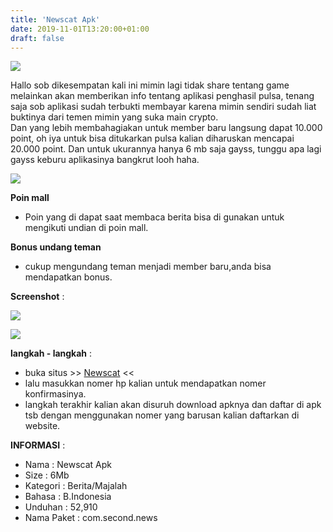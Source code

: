 ```yaml
---
title: 'Newscat Apk'
date: 2019-11-01T13:20:00+01:00
draft: false
---
```


[![](https://1.bp.blogspot.com/--IsMmiVRJJg/XbwhfjqtIbI/AAAAAAAAAc0/zQkq-y0R4-MXbyYwdE-zrfEnoKSCl93hACEwYBhgL/s1600/com.newscat.lite.png)](https://1.bp.blogspot.com/--IsMmiVRJJg/XbwhfjqtIbI/AAAAAAAAAc0/zQkq-y0R4-MXbyYwdE-zrfEnoKSCl93hACEwYBhgL/s1600/com.newscat.lite.png)

  
  
Hallo sob dikesempatan kali ini mimin lagi tidak share tentang game melainkan akan memberikan info tentang aplikasi penghasil pulsa, tenang saja sob aplikasi sudah terbukti membayar karena mimin sendiri sudah liat buktinya dari temen mimin yang suka main crypto.  
Dan yang lebih membahagiakan untuk member baru langsung dapat 10.000 point, oh iya untuk bisa ditukarkan pulsa kalian diharuskan mencapai 20.000 point. Dan untuk ukurannya hanya 6 mb saja gayss, tunggu apa lagi gayss keburu aplikasinya bangkrut looh haha.  
  

[![](https://1.bp.blogspot.com/-Nkc3iuDNNKE/XbwiZnvA1xI/AAAAAAAAAdA/urbcPg5-pzM3HWQOtLE_NgexHZI2ngAbQCLcBGAsYHQ/s1600/t2LPRC9UXtE-h5vWn9UKQ_1FF6L8q6RVko7aqNJtTADXZokfroq2NSL_mRPRBHke_g%253Dh800.png)](https://1.bp.blogspot.com/-Nkc3iuDNNKE/XbwiZnvA1xI/AAAAAAAAAdA/urbcPg5-pzM3HWQOtLE_NgexHZI2ngAbQCLcBGAsYHQ/s1600/t2LPRC9UXtE-h5vWn9UKQ_1FF6L8q6RVko7aqNJtTADXZokfroq2NSL_mRPRBHke_g%253Dh800.png)

  
  
**Poin mall**  
  

*   Poin yang di dapat saat membaca berita bisa di gunakan untuk mengikuti undian di poin mall.

  
  
  
**Bonus undang teman**  
  

*   cukup mengundang teman menjadi member baru,anda bisa mendapatkan bonus.

**Screenshot** :

  

[![](https://1.bp.blogspot.com/-759hylGvPd0/XbwiooJcWBI/AAAAAAAAAdE/q0XqmxUqm4AJQFhwyNe6W06-ywYODD4PwCLcBGAsYHQ/s320/Screenshot_2019-11-01-18-37-59.png)](https://1.bp.blogspot.com/-759hylGvPd0/XbwiooJcWBI/AAAAAAAAAdE/q0XqmxUqm4AJQFhwyNe6W06-ywYODD4PwCLcBGAsYHQ/s1600/Screenshot_2019-11-01-18-37-59.png)

  

[![](https://1.bp.blogspot.com/-n5fkPZ5JRRc/XbwiqQS406I/AAAAAAAAAdM/7iCms_qfWroTmZ7anjjlQpB96YOnZClYgCLcBGAsYHQ/s320/Screenshot_2019-11-01-18-37-45.png)](https://1.bp.blogspot.com/-n5fkPZ5JRRc/XbwiqQS406I/AAAAAAAAAdM/7iCms_qfWroTmZ7anjjlQpB96YOnZClYgCLcBGAsYHQ/s1600/Screenshot_2019-11-01-18-37-45.png)

  

  
  
**langkah - langkah** :  
  
  

*   buka situs >> [Newscat](https://bit.ly/2NutapQ) <<
*   lalu masukkan nomer hp kalian untuk mendapatkan nomer konfirmasinya.
*   langkah terakhir kalian akan disuruh download apknya dan daftar di apk tsb dengan menggunakan nomer yang barusan kalian daftarkan di website.

  
  
  
**INFORMASI** :  
  

*   Nama : Newscat Apk
*   Size : 6Mb
*   Kategori : Berita/Majalah
*   Bahasa : B.Indonesia
*   Unduhan : 52,910
*   Nama Paket : com.second.news